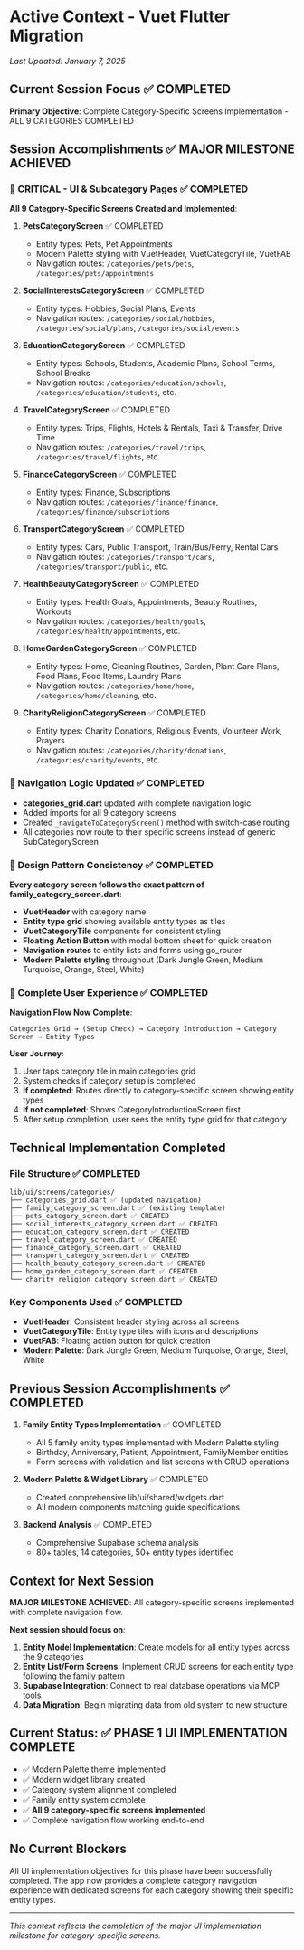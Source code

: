 # Active Context - Vuet Flutter Migration
*Last Updated: January 7, 2025*

## Current Session Focus ✅ COMPLETED
**Primary Objective**: Complete Category-Specific Screens Implementation - ALL 9 CATEGORIES COMPLETED

## Session Accomplishments ✅ MAJOR MILESTONE ACHIEVED

### 🎯 CRITICAL - UI & Subcategory Pages ✅ COMPLETED
**All 9 Category-Specific Screens Created and Implemented**:

1. **PetsCategoryScreen** ✅ COMPLETED
   - Entity types: Pets, Pet Appointments
   - Modern Palette styling with VuetHeader, VuetCategoryTile, VuetFAB
   - Navigation routes: `/categories/pets/pets`, `/categories/pets/appointments`

2. **SocialInterestsCategoryScreen** ✅ COMPLETED
   - Entity types: Hobbies, Social Plans, Events
   - Navigation routes: `/categories/social/hobbies`, `/categories/social/plans`, `/categories/social/events`

3. **EducationCategoryScreen** ✅ COMPLETED
   - Entity types: Schools, Students, Academic Plans, School Terms, School Breaks
   - Navigation routes: `/categories/education/schools`, `/categories/education/students`, etc.

4. **TravelCategoryScreen** ✅ COMPLETED
   - Entity types: Trips, Flights, Hotels & Rentals, Taxi & Transfer, Drive Time
   - Navigation routes: `/categories/travel/trips`, `/categories/travel/flights`, etc.

5. **FinanceCategoryScreen** ✅ COMPLETED
   - Entity types: Finance, Subscriptions
   - Navigation routes: `/categories/finance/finance`, `/categories/finance/subscriptions`

6. **TransportCategoryScreen** ✅ COMPLETED
   - Entity types: Cars, Public Transport, Train/Bus/Ferry, Rental Cars
   - Navigation routes: `/categories/transport/cars`, `/categories/transport/public`, etc.

7. **HealthBeautyCategoryScreen** ✅ COMPLETED
   - Entity types: Health Goals, Appointments, Beauty Routines, Workouts
   - Navigation routes: `/categories/health/goals`, `/categories/health/appointments`, etc.

8. **HomeGardenCategoryScreen** ✅ COMPLETED
   - Entity types: Home, Cleaning Routines, Garden, Plant Care Plans, Food Plans, Food Items, Laundry Plans
   - Navigation routes: `/categories/home/home`, `/categories/home/cleaning`, etc.

9. **CharityReligionCategoryScreen** ✅ COMPLETED
   - Entity types: Charity Donations, Religious Events, Volunteer Work, Prayers
   - Navigation routes: `/categories/charity/donations`, `/categories/charity/events`, etc.

### 🔄 Navigation Logic Updated ✅ COMPLETED
- **categories_grid.dart** updated with complete navigation logic
- Added imports for all 9 category screens
- Created `_navigateToCategoryScreen()` method with switch-case routing
- All categories now route to their specific screens instead of generic SubCategoryScreen

### 🎨 Design Pattern Consistency ✅ COMPLETED
**Every category screen follows the exact pattern of family_category_screen.dart**:
- **VuetHeader** with category name
- **Entity type grid** showing available entity types as tiles
- **VuetCategoryTile** components for consistent styling
- **Floating Action Button** with modal bottom sheet for quick creation
- **Navigation routes** to entity lists and forms using go_router
- **Modern Palette styling** throughout (Dark Jungle Green, Medium Turquoise, Orange, Steel, White)

### 📱 Complete User Experience ✅ COMPLETED
**Navigation Flow Now Complete**:
```
Categories Grid → (Setup Check) → Category Introduction → Category Screen → Entity Types
```

**User Journey**:
1. User taps category tile in main categories grid
2. System checks if category setup is completed
3. **If completed**: Routes directly to category-specific screen showing entity types
4. **If not completed**: Shows CategoryIntroductionScreen first
5. After setup completion, user sees the entity type grid for that category

## Technical Implementation Completed

### File Structure ✅ COMPLETED
```
lib/ui/screens/categories/
├── categories_grid.dart ✅ (updated navigation)
├── family_category_screen.dart ✅ (existing template)
├── pets_category_screen.dart ✅ CREATED
├── social_interests_category_screen.dart ✅ CREATED
├── education_category_screen.dart ✅ CREATED
├── travel_category_screen.dart ✅ CREATED
├── finance_category_screen.dart ✅ CREATED
├── transport_category_screen.dart ✅ CREATED
├── health_beauty_category_screen.dart ✅ CREATED
├── home_garden_category_screen.dart ✅ CREATED
└── charity_religion_category_screen.dart ✅ CREATED
```

### Key Components Used ✅ COMPLETED
- **VuetHeader**: Consistent header styling across all screens
- **VuetCategoryTile**: Entity type tiles with icons and descriptions
- **VuetFAB**: Floating action button for quick creation
- **Modern Palette**: Dark Jungle Green, Medium Turquoise, Orange, Steel, White

## Previous Session Accomplishments ✅ COMPLETED
1. **Family Entity Types Implementation** ✅ COMPLETED
   - All 5 family entity types implemented with Modern Palette styling
   - Birthday, Anniversary, Patient, Appointment, FamilyMember entities
   - Form screens with validation and list screens with CRUD operations

2. **Modern Palette & Widget Library** ✅ COMPLETED
   - Created comprehensive lib/ui/shared/widgets.dart
   - All modern components matching guide specifications

3. **Backend Analysis** ✅ COMPLETED
   - Comprehensive Supabase schema analysis
   - 80+ tables, 14 categories, 50+ entity types identified

## Context for Next Session
**MAJOR MILESTONE ACHIEVED**: All category-specific screens implemented with complete navigation flow.

**Next session should focus on**:
1. **Entity Model Implementation**: Create models for all entity types across the 9 categories
2. **Entity List/Form Screens**: Implement CRUD screens for each entity type following the family pattern
3. **Supabase Integration**: Connect to real database operations via MCP tools
4. **Data Migration**: Begin migrating data from old system to new structure

## Current Status: ✅ PHASE 1 UI IMPLEMENTATION COMPLETE
- ✅ Modern Palette theme implemented
- ✅ Modern widget library created
- ✅ Category system alignment completed
- ✅ Family entity system complete
- ✅ **All 9 category-specific screens implemented**
- ✅ Complete navigation flow working end-to-end

## No Current Blockers
All UI implementation objectives for this phase have been successfully completed. The app now provides a complete category navigation experience with dedicated screens for each category showing their specific entity types.

---

*This context reflects the completion of the major UI implementation milestone for category-specific screens.*
